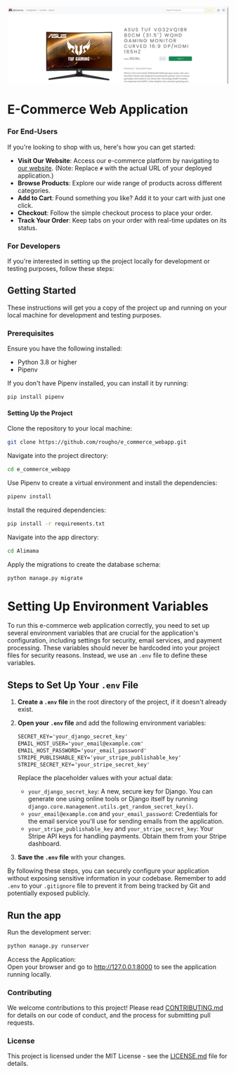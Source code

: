 ![Banner](Alimama/Alimama/ec-banner.png)

# E-Commerce Web Application

### For End-Users

If you're looking to shop with us, here's how you can get started:

- **Visit Our Website**: Access our e-commerce platform by navigating to [our website](#). (Note: Replace `#` with the actual URL of your deployed application.)
- **Browse Products**: Explore our wide range of products across different categories.
- **Add to Cart**: Found something you like? Add it to your cart with just one click.
- **Checkout**: Follow the simple checkout process to place your order.
- **Track Your Order**: Keep tabs on your order with real-time updates on its status.

### For Developers

If you're interested in setting up the project locally for development or testing purposes, follow these steps:

## Getting Started

These instructions will get you a copy of the project up and running on your local machine for development and testing purposes.

### Prerequisites

Ensure you have the following installed:

- Python 3.8 or higher
- Pipenv

If you don't have Pipenv installed, you can install it by running:

```sh
pip install pipenv
```

#### Setting Up the Project
Clone the repository to your local machine:

```sh
git clone https://github.com/rougho/e_commerce_webapp.git
```
Navigate into the project directory:
```sh
cd e_commerce_webapp
```

Use Pipenv to create a virtual environment and install the dependencies:
```sh
pipenv install
```

Install the required dependencies:

```sh
pip install -r requirements.txt
```

Navigate into the app directory:
```sh
cd Alimama
```

Apply the migrations to create the database schema:
```sh
python manage.py migrate
```




# Setting Up Environment Variables

To run this e-commerce web application correctly, you need to set up several environment variables that are crucial for the application's configuration, including settings for security, email services, and payment processing. These variables should never be hardcoded into your project files for security reasons. Instead, we use an `.env` file to define these variables.

## Steps to Set Up Your `.env` File

1. **Create a `.env` file** in the root directory of the project, if it doesn't already exist.

2. **Open your `.env` file** and add the following environment variables:

    ```
    SECRET_KEY='your_django_secret_key'
    EMAIL_HOST_USER='your_email@example.com'
    EMAIL_HOST_PASSWORD='your_email_password'
    STRIPE_PUBLISHABLE_KEY='your_stripe_publishable_key'
    STRIPE_SECRET_KEY='your_stripe_secret_key'
    ```

    Replace the placeholder values with your actual data:
    - `your_django_secret_key`: A new, secure key for Django. You can generate one using online tools or Django itself by running `django.core.management.utils.get_random_secret_key()`.
    - `your_email@example.com` and `your_email_password`: Credentials for the email service you'll use for sending emails from the application.
    - `your_stripe_publishable_key` and `your_stripe_secret_key`: Your Stripe API keys for handling payments. Obtain them from your Stripe dashboard.

3. **Save the `.env` file** with your changes.

By following these steps, you can securely configure your application without exposing sensitive information in your codebase. Remember to add `.env` to your `.gitignore` file to prevent it from being tracked by Git and potentially exposed publicly.


## Run the app
Run the development server:
```sh
python manage.py runserver
```
Access the Application: <br>
Open your browser and go to http://127.0.0.1:8000 to see the application running locally.



### Contributing
We welcome contributions to this project! Please read <a href="https://github.com/rougho/e_commerece_webapp/blob/rohi/CONTRIBUTING.md">CONTRIBUTING.md</a> for details on our code of conduct, and the process for submitting pull requests.

### License
This project is licensed under the MIT License - see the <a href="https://github.com/rougho/e_commerece_webapp/blob/rohi/LICENSE">LICENSE.md</a> file for details.

